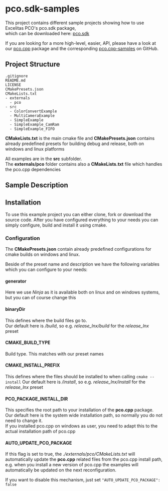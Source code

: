 # pco.sdk-samples
This project contains different sample projects showing how to use Excelitas PCO's pco.sdk package,   
which can be downloaded here: [pco.sdk](https://www.excelitas.com/de/product/pco-software-development-kits#custom-tab-general-sdk)

If you are looking for a more high-level, easier, API, please have a look at our
[pco.cpp](https://www.excelitas.com/product/pco-software-development-kits#custom-tab-c__) package and the corresponding
[pco.cpp-samples](https://github.com/Excelitas-PCO/pco.cpp-samples) on GitHub.

## Project Structure
 
```
.gitignore
README.md
LICENSE
CMakePresets.json
CMakeLists.txt
- externals
  - pco
- src
  - ColorConvertExample
  - MultiCameraExample
  - SimpleExample
  - SimpleExample_CamRam
  - SimpleExample_FIFO
```

**CMakeLists.txt** is the main cmake file and **CMakePresets.json** contains already predefined presets for building debug and release,
both on windows and linux platforms

All examples are in the **src** subfolder.  
The **externals/pco** folder contains also a **CMakeLists.txt** file which handles the pco.cpp dependencies

## Sample Description



## Installation

To use this example project you can either clone, fork or download the source code. 
After you have configured everything to your needs you can simply configure, build and install it using cmake.

### Configuration

The **CMakePresets.json** contain already predefined configurations for cmake builds on windows and linux.  

Beside of the preset name and description we have the following variables which you can configure to your needs: 

#### generator 
Here we use *Ninja* as it is available both on linux and on windows systems, but you can of course change this

#### binaryDir
This defines where the build files go to.  
Our default here is *<preset name>/build*, so e.g. *release_lnx/build* for the *release_lnx* preset

#### CMAKE_BUILD_TYPE
Build type. This matches with our preset names

#### CMAKE_INSTALL_PREFIX
This defines where the files should be installed to when calling ```cmake --install```
Our default here is *<preset name>/install*, so e.g. *release_lnx/install* for the *release_lnx* preset

#### PCO_PACKAGE_INSTALL_DIR
This specifies the root path to your installation of the **pco.cpp** package.  
Our default here is the system wide installation path, so normally you do not need to change it.  
If you installed pco.cpp on windows as user, you need to adapt this to the actual installation path of pco.cpp

#### AUTO_UPDATE_PCO_PACKAGE
If this flag is set to true, the *./externals/pco/CMakeLists.txt* will automatically update the **pco.cpp** related files from the pco.cpp install path, e.g. when you install a new version of pco.cpp the examples will automatically be updated on the next reconfiguration.

If you want to disable this mechanism, just set ```"AUTO_UPDATE_PCO_PACKAGE": false``` 
